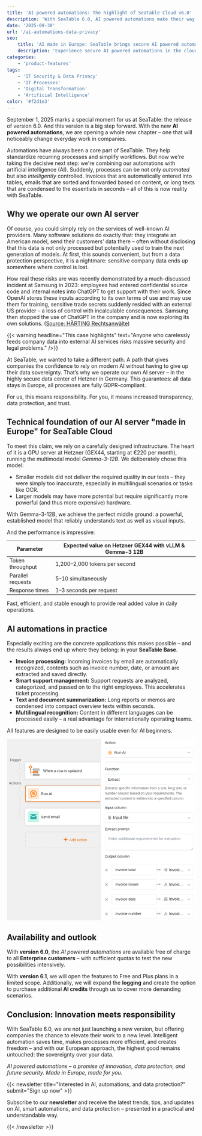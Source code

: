 ```yaml
---
title: 'AI powered automations: The highlight of SeaTable Cloud v6.0'
description: 'With SeaTable 6.0, AI powered automations make their way into the cloud. Benefit from intelligent process automation, full GDPR compliance, and maximum data sovereignty thanks to our own AI server in Germany.'
date: '2025-09-30'
url: '/ai-automations-data-privacy'
seo:
    title: 'AI made in Europe: SeaTable brings secure AI powered automations to the cloud'
    description: 'Experience secure AI powered automations in the cloud with SeaTable 6.0. Our solution combines cutting-edge AI technology with European data protection – operated on our own AI server in Germany.'
categories:
    - 'product-features'
tags:
    - 'IT Security & Data Privacy'
    - 'IT Processes'
    - 'Digital Transformation'
    - 'Artificial Intelligence'
color: '#f2d1e3'
---
```


September 1, 2025 marks a special moment for us at SeaTable: the release of version 6.0. And this version is a big step forward. With the new **AI powered automations**, we are opening a whole new chapter – one that will noticeably change everyday work in companies.

Automations have always been a core part of SeaTable. They help standardize recurring processes and simplify workflows. But now we're taking the decisive next step: we're combining our automations with artificial intelligence (AI). Suddenly, processes can be not only _automated_ but also _intelligently_ controlled. Invoices that are automatically entered into tables, emails that are sorted and forwarded based on content, or long texts that are condensed to the essentials in seconds – all of this is now reality with SeaTable.

## Why we operate our own AI server

Of course, you could simply rely on the services of well-known AI providers. Many software solutions do exactly that: they integrate an American model, send their customers’ data there – often without disclosing that this data is not only processed but potentially used to train the next generation of models. At first, this sounds convenient, but from a data protection perspective, it is a nightmare: sensitive company data ends up somewhere where control is lost.

How real these risks are was recently demonstrated by a much-discussed incident at Samsung in 2023: employees had entered confidential source code and internal notes into ChatGPT to get support with their work. Since OpenAI stores these inputs according to its own terms of use and may use them for training, sensitive trade secrets suddenly resided with an external US provider – a loss of control with incalculable consequences. Samsung then stopped the use of ChatGPT in the company and is now exploring its own solutions. ([Source: HÄRTING Rechtsanwälte](https://haerting.de/wissen/samsungs-chatgpt-leak-ki-risiken-im-berufsalltag/))

{{< warning headline="This case highlights" text="Anyone who carelessly feeds company data into external AI services risks massive security and legal problems." />}}

At SeaTable, we wanted to take a different path. A path that gives companies the confidence to rely on modern AI without having to give up their data sovereignty. That’s why we operate our own AI server – in the highly secure data center of Hetzner in Germany. This guarantees: all data stays in Europe, all processes are fully GDPR-compliant.

For us, this means responsibility. For you, it means increased transparency, data protection, and trust.

## Technical foundation of our AI server "made in Europe" for SeaTable Cloud

To meet this claim, we rely on a carefully designed infrastructure. The heart of it is a GPU server at Hetzner (GEX44, starting at €220 per month), running the multimodal model _Gemma-3-12B_. We deliberately chose this model:

- Smaller models did not deliver the required quality in our tests – they were simply too inaccurate, especially in multilingual scenarios or tasks like OCR.
- Larger models may have more potential but require significantly more powerful (and thus more expensive) hardware.

With Gemma-3-12B, we achieve the perfect middle ground: a powerful, established model that reliably understands text as well as visual inputs.

And the performance is impressive:

| Parameter         | Expected value on Hetzner GEX44 with vLLM & Gemma-3 12B |
| ----------------- | ------------------------------------------------------- |
| Token throughput  | 1,200–2,000 tokens per second                           |
| Parallel requests | 5–10 simultaneously                                     |
| Response times    | 1–3 seconds per request                                 |

Fast, efficient, and stable enough to provide real added value in daily operations.

## AI automations in practice

Especially exciting are the concrete applications this makes possible – and the results always end up where they belong: in your **SeaTable Base**.

- **Invoice processing:** Incoming invoices by email are automatically recognized, contents such as invoice number, date, or amount are extracted and saved directly.
- **Smart support management:** Support requests are analyzed, categorized, and passed on to the right employees. This accelerates ticket processing.
- **Text and document summarization:** Long reports or memos are condensed into compact overview texts within seconds.
- **Multilingual recognition:** Content in different languages can be processed easily – a real advantage for internationally operating teams.

All features are designed to be easily usable even for AI beginners.

![Automation wizard with AI automations in SeaTable 6.0](ai-automations-in-seatable.png 'The new Automation Wizard with AI automations in SeaTable 6.0')

## Availability and outlook

With **version 6.0**, the _AI powered automations_ are available free of charge to all **Enterprise customers** – with sufficient quotas to test the new possibilities intensively.

With **version 6.1**, we will open the features to Free and Plus plans in a limited scope. Additionally, we will expand the **logging** and create the option to purchase additional **AI credits** through us to cover more demanding scenarios.

## Conclusion: Innovation meets responsibility

With SeaTable 6.0, we are not just launching a new version, but offering companies the chance to elevate their work to a new level. Intelligent automation saves time, makes processes more efficient, and creates freedom – and with our European approach, the highest good remains untouched: the sovereignty over your data.

_AI powered automations – a promise of innovation, data protection, and future security. Made in Europe, made for you._

{{< newsletter title="Interested in AI, automations, and data protection?" submit="Sign up now" >}}

Subscribe to our **newsletter** and receive the latest trends, tips, and updates on AI, smart automations, and data protection – presented in a practical and understandable way.

{{< /newsletter >}}
